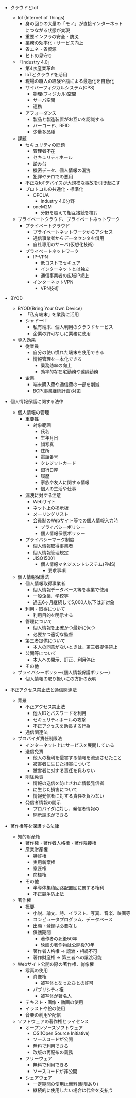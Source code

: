 - クラウドとIoT
    - IoT(Internet of Things)
        - 身の回りの大量の「モノ」が直接インターネット  
        につながる状態が実現
        - 重要インフラの安全・防災
        - 業務の効率化・サービス向上
        - 省エネ・省資源
        - ヒトの見守り
    - 「Industry 4.0」
        - 第4次産業革命
        - IoTとクラウドを活用
        - 現場の職人の経験や勘による最適化を自動化
        - サイバーフィジカルシステム(CPS)
            - 物理(フィジカル)空間
            - サーバ空間
            - 連携
        - アフォーダンス
            - 製品と製造装置がお互いを認識する
            - バーコード、RFID
            - 少量多品種
    - 課題
        - セキュリティの問題
            - 管理者不在
            - セキュリティホール
            - 踏み台
            - 機密データ、個人情報の漏洩
            - 犯罪やテロでの悪用
        - 不正なIoTデバイスが大規模な事故を引き起こす
        - プロトコルの共通化・標準化
            - OPCUA
                - Industry 4.0分野
            - oneM2M
                - 分野を超えて相互接続を検討
    - プライベートクラウド、プライベートネットワーク
        - プライベートクラウド
            - プライベートネットワークからアクセス
            - 通信事業者からデータセンタを借用
            - 自社専用のサーバ(仮想化技術)
        - プライベートネットワーク
            - IP-VPN
                - 低コストでセキュア
                - インターネットとは独立
                - 通信事業者の広域IP網上
            - インターネットVPN
                - VPN技術
- BYOD
    - BYOD(Bring Your Own Device)
        - 「私有端末」を業務に活用
        - シャドーIT
            - 私有端末、個人利用のクラウドサービス
            - 企業の許可なしに業務に使用
    - 導入効果
        - 従業員
            - 自分の使い慣れた端末を使用できる
            - 情報管理を一本化できる
                - 乗務効率の向上
                - 効率的な在宅勤務や遠隔勤務
        - 企業
            - 端末購入費や通信費の一部を削減
            - BCP(事業継続計画)対策
- 個人情報保護に関する法律
    - 個人情報の管理
        - 重要性
            - 対象範囲
                - 氏名
                - 生年月日
                - 顔写真
                - 住所
                - 電話番号
                - クレジットカード
                - 銀行口座
                - 履歴
                - 家族や友人に関する情報
                - 個人の生活や仕事
        - 漏洩に対する注意
            - Webサイト
            - ネット上の掲示板
            - メーリングリスト
            - 会員制のWebサイト等での個人情報入力時
                - プライバシーポリシー
                - 個人情報保護ポリシー
        - プライバシーマーク制度
            - 個人情報取得事業者
            - 個人情報管理規定
            - JISQ15001
                - 個人情報マネジメントシステム(PMS)
                    - 要求事項
    - 個人情報保護法
        - 個人情報取得事業者
            - 個人情報データベース等を事業で使用
            - 一般企業、学校等
            - 過去6ヶ月継続して5,000人以下は非対象
        - 利用・取得について
            - 利用目的を明示する
        - 管理について
            - 個人情報を正確かつ最新に保つ
            - 必要かつ適切な監督
        - 第三者提供について
            - 本人の同意がないときは、第三者提供禁止
        - 公開等について
            - 本人への開示、訂正、利用停止
        - その他
    - プライバシーポリシー(個人情報保護ポリシー)
        - 個人情報の取り扱いにの方針の表明

- 不正アクセス禁止法と通信関連法
    - 背景
        - 不正アクセス禁止法
            - 他人IDとパスワードを利用
            - セキュリティホールの攻撃
            - 不正アクセスを助長する行為
        - 通信関連法
    - プロバイダ責任制限法
        - インターネット上にサービスを展開している
        - 送信免責
            - 他人の権利を侵害する情報を流通させたこと
            - 被害者に生じた損害について
            - 被害者に対する責任を負わない
        - 削除免責
            - 情報の送信を防止された情報発信者
            - に生じた損害について
            - 情報発信者に対する責任を負わない
        - 発信者情報の開示
            - プロバイダに対し、発信者情報の
            - 開示請求ができる

- 著作権等を保護する法律
    - 知的財産権
        - 著作権・著作者人格権・著作隣接権
        - 産業財産権
            - 特許権
            - 実用新案権
            - 意匠権
            - 商標権
        - その他
            - 半導体集積回路配置図に関する権利
            - 不正競争防止法
    - 著作権
        - 概要
            - 小説、論文、詩、イラスト、写真、音楽、映画等
            - コンピュータプログラム、データベース
            - 出願・登録は必要なし
            - 保護期間
                - 著作者の死後50年
                - 映画の著作物は公開後70年
            - 著作者人格権 => 譲渡・相続不可
            - 著作財産権 => 第三者への譲渡可能
    - Webサイト公開の際の著作権、肖像権
        - 写真の使用
            - 肖像権
                - 被写体となったひとの許可
            - パブリシティ権
                - 被写体が著名人
        - テキスト・画像・動画の使用
        - イラストや絵の使用
        - 音楽の利用や配信
    - ソフトウェアの著作権とライセンス
        - オープンソースソフトウェア
            - OSI(Open Source Initiative)
            - ソースコードが公開
            - 無料で利用できる
            - 改版の再配布の義務
        - フリーウェア
            - 無料で利用できる
            - ソースコードが非公開
        - シェアウェア
            - 一定期間の使用は無料(制限あり)
            - 継続的に使用したい場合は代金を支払う